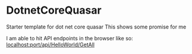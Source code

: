 # DotnetCoreQuasar
Starter template for dot net core quasar
This shows some promise for me

I am able to hit API endpoints in the browser like so:
[localhost:port/api/HelloWorld/GetAll](localhost:port/api/HelloWorld/GetAll)
